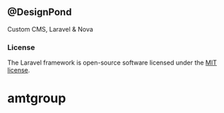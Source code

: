 ## @DesignPond

Custom CMS, Laravel & Nova

### License

The Laravel framework is open-source software licensed under the [MIT license](https://opensource.org/licenses/MIT).
# amtgroup
